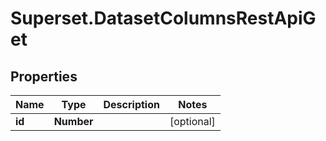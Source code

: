 # Superset.DatasetColumnsRestApiGet

## Properties
Name | Type | Description | Notes
------------ | ------------- | ------------- | -------------
**id** | **Number** |  | [optional] 
